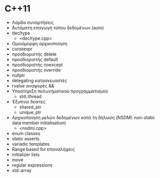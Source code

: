 # C++11

* Λάμδα συναρτήσεις
* Αυτόματη επαγωγή τύπου δεδομένων (auto)
* decltype
  * <decltype.cpp>
* Ομοιόμορφη αρχικοποίηση
* constexpr
* προσδιοριστής delete
* προσδιοριστής default
* προσδιοριστής noexcept
* προσδιοριστής override
* nullptr
* delegating κατασκευαστές
* rvalue αναφορές &&
* Υποστήριξη πολυνηματικού προγραμματισμού
  * std::thread
* Έξυπνοι δείκτες
  * shared_ptr
  * unique_ptr
* Αρχικοποίηση μελών δεδομένων κατά τη δήλωση (NSDMI: non-static data member initialisation)
  * <nsdmi.cpp>
* enum classes
* static asserts
* variadic templates
* Range based for επαναλήψεις
* initializer lists
* move
* regular expressions
* std::array
